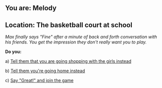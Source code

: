 
## You are: Melody
## Location: The basketball court at school

*Max finally says "Fine" after a minute of back and forth conversation with his friends. You get the impression
they don't really want you to play.*

**Do you:**

a) [Tell them that you are going shopping with the girls instead](/node/basketball_melody_2_1)

b) [Tell them you're going home instead](/node/basketball_melody_2_2)

c) [Say "Great!" and join the game](/node/basketball_melody_2_3)
